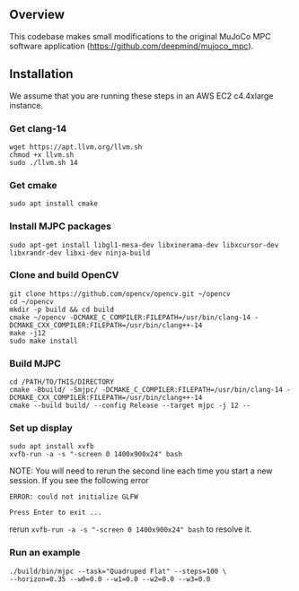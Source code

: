 ## Overview
This codebase makes small modifications to the original MuJoCo MPC software application (https://github.com/deepmind/mujoco_mpc).

## Installation
We assume that you are running these steps in an AWS EC2 c4.4xlarge instance.

### Get clang-14
```
wget https://apt.llvm.org/llvm.sh
chmod +x llvm.sh
sudo ./llvm.sh 14
```

### Get cmake
```
sudo apt install cmake
```

### Install MJPC packages
```
sudo apt-get install libgl1-mesa-dev libxinerama-dev libxcursor-dev libxrandr-dev libxi-dev ninja-build
```

### Clone and build OpenCV
```
git clone https://github.com/opencv/opencv.git ~/opencv
cd ~/opencv
mkdir -p build && cd build
cmake ~/opencv -DCMAKE_C_COMPILER:FILEPATH=/usr/bin/clang-14 -DCMAKE_CXX_COMPILER:FILEPATH=/usr/bin/clang++-14
make -j12
sudo make install
```

### Build MJPC
```
cd /PATH/TO/THIS/DIRECTORY
cmake -Bbuild/ -Smjpc/ -DCMAKE_C_COMPILER:FILEPATH=/usr/bin/clang-14 -DCMAKE_CXX_COMPILER:FILEPATH=/usr/bin/clang++-14
cmake --build build/ --config Release --target mjpc -j 12 --
```

### Set up display
```
sudo apt install xvfb
xvfb-run -a -s "-screen 0 1400x900x24" bash
```

NOTE: You will need to rerun the second line each time you start a new session. If you see the following error
```
ERROR: could not initialize GLFW

Press Enter to exit ...
```
rerun `xvfb-run -a -s "-screen 0 1400x900x24" bash` to resolve it.

### Run an example
```
./build/bin/mjpc --task="Quadruped Flat" --steps=100 \
--horizon=0.35 --w0=0.0 --w1=0.0 --w2=0.0 --w3=0.0
```

